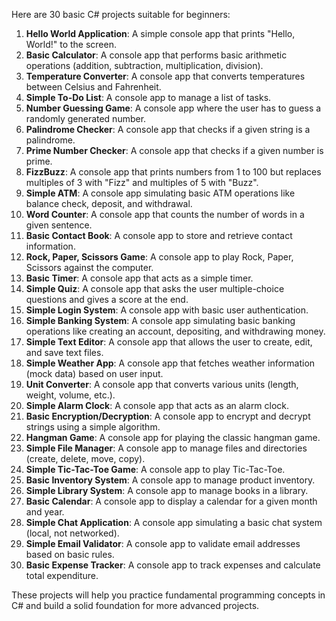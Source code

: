 Here are 30 basic C# projects suitable for beginners:

1. **Hello World Application**: A simple console app that prints "Hello, World!" to the screen.
2. **Basic Calculator**: A console app that performs basic arithmetic operations (addition, subtraction, multiplication, division).
3. **Temperature Converter**: A console app that converts temperatures between Celsius and Fahrenheit.
4. **Simple To-Do List**: A console app to manage a list of tasks.
5. **Number Guessing Game**: A console app where the user has to guess a randomly generated number.
6. **Palindrome Checker**: A console app that checks if a given string is a palindrome.
7. **Prime Number Checker**: A console app that checks if a given number is prime.
8. **FizzBuzz**: A console app that prints numbers from 1 to 100 but replaces multiples of 3 with "Fizz" and multiples of 5 with "Buzz".
9. **Simple ATM**: A console app simulating basic ATM operations like balance check, deposit, and withdrawal.
10. **Word Counter**: A console app that counts the number of words in a given sentence.
11. **Basic Contact Book**: A console app to store and retrieve contact information.
12. **Rock, Paper, Scissors Game**: A console app to play Rock, Paper, Scissors against the computer.
13. **Basic Timer**: A console app that acts as a simple timer.
14. **Simple Quiz**: A console app that asks the user multiple-choice questions and gives a score at the end.
15. **Simple Login System**: A console app with basic user authentication.
16. **Simple Banking System**: A console app simulating basic banking operations like creating an account, depositing, and withdrawing money.
17. **Simple Text Editor**: A console app that allows the user to create, edit, and save text files.
18. **Simple Weather App**: A console app that fetches weather information (mock data) based on user input.
19. **Unit Converter**: A console app that converts various units (length, weight, volume, etc.).
20. **Simple Alarm Clock**: A console app that acts as an alarm clock.
21. **Basic Encryption/Decryption**: A console app to encrypt and decrypt strings using a simple algorithm.
22. **Hangman Game**: A console app for playing the classic hangman game.
23. **Simple File Manager**: A console app to manage files and directories (create, delete, move, copy).
24. **Simple Tic-Tac-Toe Game**: A console app to play Tic-Tac-Toe.
25. **Basic Inventory System**: A console app to manage product inventory.
26. **Simple Library System**: A console app to manage books in a library.
27. **Basic Calendar**: A console app to display a calendar for a given month and year.
28. **Simple Chat Application**: A console app simulating a basic chat system (local, not networked).
29. **Simple Email Validator**: A console app to validate email addresses based on basic rules.
30. **Basic Expense Tracker**: A console app to track expenses and calculate total expenditure.

These projects will help you practice fundamental programming concepts in C# and build a solid foundation for more advanced projects.